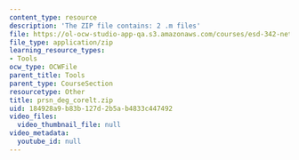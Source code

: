 ```yaml
---
content_type: resource
description: 'The ZIP file contains: 2 .m files'
file: https://ol-ocw-studio-app-qa.s3.amazonaws.com/courses/esd-342-network-representations-of-complex-engineering-systems-spring-2010/184928a9b83b127d2b5ab4833c447492_prsn_deg_corelt.zip
file_type: application/zip
learning_resource_types:
- Tools
ocw_type: OCWFile
parent_title: Tools
parent_type: CourseSection
resourcetype: Other
title: prsn_deg_corelt.zip
uid: 184928a9-b83b-127d-2b5a-b4833c447492
video_files:
  video_thumbnail_file: null
video_metadata:
  youtube_id: null
---
```

